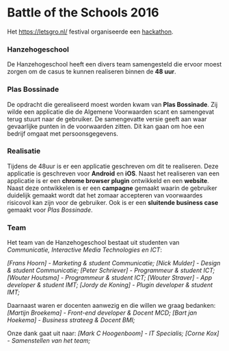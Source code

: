 # Battle of the Schools 2016
Het https://letsgro.nl/ festival organiseerde een [hackathon](https://letsgro.nl/battledeelnemers).

### Hanzehogeschool
De Hanzehogeschool heeft een divers team samengesteld die ervoor moest zorgen om de casus te kunnen realiseren binnen de **48 uur**.

### Plas Bossinade
De opdracht die gerealiseerd moest worden kwam van **Plas Bossinade**. Zij wilde een applicatie die de Algemene Voorwaarden scant en samengevat terug stuurt naar de gebruiker. De samengevatte versie geeft aan waar gevaarlijke punten in de voorwaarden zitten. Dit kan gaan om hoe een bedrijf omgaat met persoonsgegevens.

### Realisatie
Tijdens de 48uur is er een applicatie geschreven om dit te realiseren. Deze applicatie is geschreven voor **Android** en **iOS**. Naast het realiseren van een applicatie is er een **chrome browser plugin** ontwikkeld en een **website**. Naast deze ontwikkelen is er een **campagne** gemaakt waarin de gebruiker duidelijk gemaakt wordt dat het zomaar accepteren van voorwaardes risicovol kan zijn voor de gebruiker. Ook is er een **sluitende business case** gemaakt voor *Plas Bossinade*.

### Team
Het team van de Hanzehogeschool bestaat uit studenten van *Communicatie, Interactive Media Technologies en ICT*:

*[Frans Hoorn] - Marketing & student Communicatie;*
*[Nick Mulder] - Design & student Communicatie;*
*[Peter Schriever] - Programmeur & student ICT;*
*[Wouter Houtsma] - Programmeur & student ICT;*
*[Wouter Straver] - App developer & student IMT;*
*[Jordy de Koning] - Plugin developer & student IMT;*

Daarnaast waren er docenten aanwezig en die willen we graag bedanken:
*[Martijn Broekema] - Front-end developer & Docent MCD;*
*[Bart jan Hoekema] - Business strateeg & Docent BMI;*

Onze dank gaat uit naar:
*[Mark C Hoogenboom] - IT Specialis;*
*[Corne Kox] - Samenstellen van het team;*
